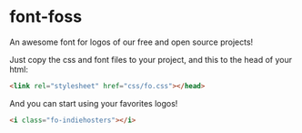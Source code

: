 font-foss
=========

An awesome font for logos of our free and open source projects!

Just copy the css and font files to your project, and this to the head of your html:
```html
<link rel="stylesheet" href="css/fo.css"></head>
```

And you can start using your favorites logos!
```html
<i class="fo-indiehosters"></i>
```
